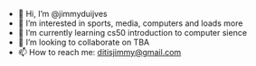 - 👋 Hi, I’m @jimmyduijves
- 👀 I’m interested in sports, media, computers and loads more
- 🌱 I’m currently learning cs50 introduction to computer sience
- 💞️ I’m looking to collaborate on TBA
- 📫 How to reach me: ditisjimmy@gmail.com

<!---
jimmyduijves/jimmyduijves is a ✨ special ✨ repository because its `README.md` (this file) appears on your GitHub profile.
You can click the Preview link to take a look at your changes.
--->

